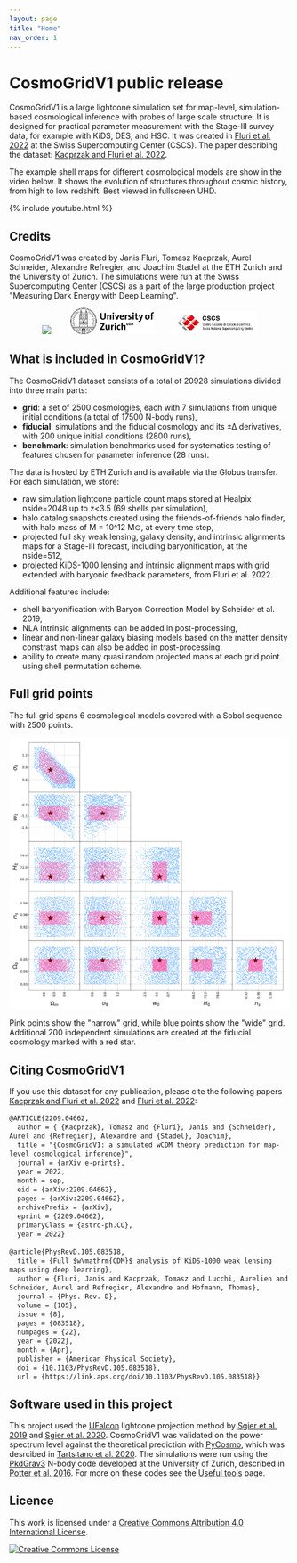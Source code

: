 ```yaml
---
layout: page
title: "Home"
nav_order: 1
---
```


# CosmoGridV1 public release

CosmoGridV1 is a large lightcone simulation set for map-level, simulation-based cosmological inference with probes of large scale structure.
It is designed for practical parameter measurement with the Stage-III survey data, for example with KiDS, DES, and HSC.
It was created in [Fluri et al. 2022](https://www.arxiv.org/abs/2201.07771) at the Swiss Supercomputing Center (CSCS).
The paper describing the dataset: [Kacprzak and Fluri et al. 2022](https://arxiv.org/abs/2209.04662).

The example shell maps for different cosmological models are show in the video below. It shows the evolution of structures throughout cosmic history, from high to low redshift. Best viewed in fullscreen UHD.

{% include youtube.html %} 

## Credits

CosmoGridV1 was created by Janis Fluri, Tomasz Kacprzak, Aurel Schneider, Alexandre Refregier, and Joachim Stadel at the ETH Zurich and the University of Zurich.
The simulations were run at the Swiss Supercomputing Center (CSCS) as a part of the large production project "Measuring Dark Energy with Deep Learning".

<p align="center">
       <img src="/figures/ETH_Zürich_Logo_black.svg" width="150" />
       &nbsp; &nbsp; &nbsp; &nbsp;
       <img src="/figures/university-of-zurich-logo.png" width="150" />
       &nbsp; &nbsp; &nbsp; &nbsp;
       <img src="/figures/CSCS_logo.png" width="150" />
</p>


## What is included in CosmoGridV1?

The CosmoGridV1 dataset consists of a total of 20928 simulations divided into three main parts: 
- **grid**: a set of 2500 cosmologies, each with 7 simulations from unique initial conditions (a total of 17500 N-body runs), 
- **fiducial**: simulations and the fiducial cosmology and its ±∆ derivatives, with 200 unique initial conditions (2800 runs),
- **benchmark**: simulation benchmarks used for systematics testing of features chosen for parameter inference (28 runs).

The data is hosted by ETH Zurich and is available via the Globus transfer. For each simulation, we store:

- raw simulation lightcone particle count maps stored at Healpix nside=2048 up to z<3.5 (69 shells per simulation),
- halo catalog snapshots created using the friends-of-friends halo finder, with halo mass of M = 10^12 M⊙, at every time step,
- projected full sky weak lensing, galaxy density, and intrinsic alignments maps for a Stage-III forecast, including baryonification, at the nside=512,
- projected KiDS-1000 lensing and intrinsic alignment maps with grid extended with baryonic feedback parameters, from Fluri et al. 2022.

Additional features include:
- shell baryonification with Baryon Correction Model by Scheider et al. 2019,
- NLA intrinsic alignments can be added in post-processing,
- linear and non-linear galaxy biasing models based on the matter density constrast maps can also be added in post-processing,
- ability to create many quasi random projected maps at each grid point using shell permutation scheme.

## Full grid points

The full grid spans 6 cosmological models covered with a Sobol sequence with 2500 points.

<img src="/figures/cosmogrid_points.png"/>

Pink points show the "narrow" grid, while blue points show the "wide" grid.
Additional 200 independent simulations are created at the fiducial cosmology marked with a red star.

## Citing CosmoGridV1

If you use this dataset for any publication, please cite the following papers [Kacprzak and Fluri et al. 2022](https://arxiv.org/abs/2209.04662) and [Fluri et al. 2022](https://arxiv.org/abs/2201.07771):

```
@ARTICLE{2209.04662,
  author = { {Kacprzak}, Tomasz and {Fluri}, Janis and {Schneider}, Aurel and {Refregier}, Alexandre and {Stadel}, Joachim},
  title = "{CosmoGridV1: a simulated wCDM theory prediction for map-level cosmological inference}",
  journal = {arXiv e-prints},
  year = 2022,
  month = sep,
  eid = {arXiv:2209.04662},
  pages = {arXiv:2209.04662},
  archivePrefix = {arXiv},
  eprint = {2209.04662},
  primaryClass = {astro-ph.CO},
  year = 2022}

@article{PhysRevD.105.083518,
  title = {Full $w\mathrm{CDM}$ analysis of KiDS-1000 weak lensing maps using deep learning},
  author = {Fluri, Janis and Kacprzak, Tomasz and Lucchi, Aurelien and Schneider, Aurel and Refregier, Alexandre and Hofmann, Thomas},
  journal = {Phys. Rev. D},
  volume = {105},
  issue = {8},
  pages = {083518},
  numpages = {22},
  year = {2022},
  month = {Apr},
  publisher = {American Physical Society},
  doi = {10.1103/PhysRevD.105.083518},
  url = {https://link.aps.org/doi/10.1103/PhysRevD.105.083518}}
```

## Software used in this project

This project used the [UFalcon](https://cosmology.ethz.ch/research/software-lab/UFalcon.html) lightcone projection method by [Sgier et al. 2019](https://iopscience.iop.org/article/10.1088/1475-7516/2019/01/044) and [Sgier et al. 2020](https://arxiv.org/abs/2007.05735).
CosmoGridV1 was validated on the power spectrum level against the theoretical prediction with [PyCosmo](https://cosmology.ethz.ch/research/software-lab/PyCosmo.html), which was desrcibed in [Tartsitano et al. 2020](https://arxiv.org/abs/2005.00543).
The simulations were run using the [PkdGrav3](https://bitbucket.org/dpotter/pkdgrav3/src/master/) N-body code developed at the University of Zurich, described in [Potter et al. 2016](https://arxiv.org/abs/1609.08621). 
For more on these codes see the [Useful tools](/tools.md) page.


## Licence

This work is licensed under a <a rel="license" href="http://creativecommons.org/licenses/by/4.0/">Creative Commons Attribution 4.0 International License</a>.

<a rel="license" href="http://creativecommons.org/licenses/by/4.0/"><img alt="Creative Commons License" style="border-width:0" src="https://i.creativecommons.org/l/by/4.0/88x31.png" /></a><br />

